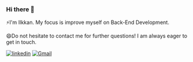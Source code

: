 ### Hi there 👋
⚡I'm Ilkkan. My focus is improve myself on Back-End Development.

😄Do not hesitate to contact me for further questions! I am always eager to get in touch.

[![linkedin](https://img.shields.io/badge/Linkedin-000000?style=for-the-badge&logo=Linkedin&logoColor=white)](https://www.linkedin.com/in/ilkkanisibol/)
[![Gmail](https://camo.githubusercontent.com/2e31b0d0e07e5431ee3f85689b488016d52a4fb97e523ae497023a9746e2e52e/68747470733a2f2f696d672e736869656c64732e696f2f62616467652f676d61696c2d2532334431343833362e7376673f267374796c653d666f722d7468652d6261646765266c6f676f3d676d61696c266c6f676f436f6c6f723d7768697465)](mailto:ilkkanisibol@gmail.com)
<!--
**isibol98/isibol98** is a ✨ _special_ ✨ repository because its `README.md` (this file) appears on your GitHub profile.

Here are some ideas to get you started:

- 🔭 I’m currently working on ...
- 🌱 I’m currently learning ...
- 👯 I’m looking to collaborate on ...
- 🤔 I’m looking for help with ...
- 💬 Ask me about ...
- 📫 How to reach me: ...
- 😄 Pronouns: ...
- ⚡ Fun fact: ...
-->
